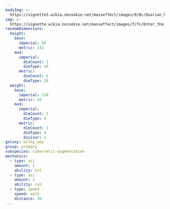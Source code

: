 ```yaml
---
bodyImg: >-
  https://vignette3.wikia.nocookie.net/masseffect/images/0/0c/Quarian_MP.png/revision/latest/scale-to-width-down/500
img: >-
  https://vignette.wikia.nocookie.net/masseffect/images/f/fc/Enter_the_admirals.png/revision/latest/scale-to-width-down/640?cb=20121114134430
randomDimensions:
  height:
    base:
      imperial: 56
      metric: 142
    mod:
      imperial:
        dieCount: 2
        dieType: 10
      metric:
        dieCount: 5
        dieType: 10
  weight:
    base:
      imperial: 110
      metric: 50
    mod:
      imperial:
        dieCount: 2
        dieType: 4
      metric:
        dieCount: 1
        dieType: 4
        divisor: 2
galaxy: milky_way
group: primary
subspecies: cybernetic-augmentation
mechanics:
  - type: asi
    amount: 1
    ability: int
  - type: asi
    amount: 1
    ability: con
  - type: speed
    speed: walk
    distance: 30
---
```

